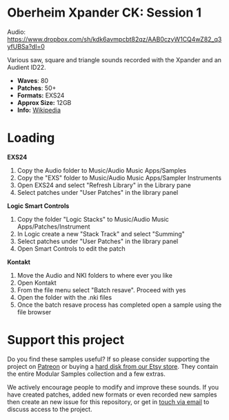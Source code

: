 # Oberheim Xpander CK: Session 1
 
Audio: https://www.dropbox.com/sh/kdk6avmpcbt82qz/AAB0czyW1CQ4wZ82_q3yfUBSa?dl=0

Various saw, square and triangle sounds recorded with the Xpander and an Audient ID22.

-   **Waves**: 80
-   **Patches**: 50+
-   **Formats:** EXS24
-   **Approx Size:** 12GB
-   **Info:** [Wikipedia](https://en.wikipedia.org/wiki/Oberheim_Xpander)

# Loading

**EXS24**

1. Copy the Audio folder to Music/Audio Music Apps/Samples
2. Copy the "EXS" folder to Music/Audio Music Apps/Sampler Instruments
3. Open EXS24 and select "Refresh Library" in the Library pane
4. Select patches under "User Patches" in the library panel 

**Logic Smart Controls**

1. Copy the folder "Logic Stacks" to Music/Audio Music Apps/Patches/Instrument
2. In Logic create a new "Stack Track" and select "Summing"
3. Select patches under "User Patches" in the library panel
4. Open Smart Controls to edit the patch

**Kontakt**

1. Move the Audio and NKI folders to where ever you like
2. Open Kontakt
3. From the file menu select "Batch resave". Proceed with yes
4. Open the folder with the .nki files 
5. Once the batch resave process has completed open a sample using the file browser

# Support this project

Do you find these samples useful? If so please consider supporting the project on [Patreon](https://www.patreon.com/bePatron?u=3947038) or buying a [hard disk from our Etsy store](https://www.etsy.com/uk/shop/ModularSamplesDisks?ref=simple-shop-header-name&listing_id=757501884). They contain the entire Modular Samples collection and a few extras.

We actively encourage people to modify and improve these sounds. If you have created patches, added new formats or even recorded new samples then create an new issue for this repository, or get in [touch via email](modularsamples@gmail.com) to discuss access to the project.
